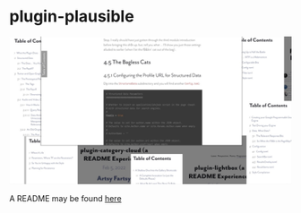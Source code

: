 # plugin-plausible

![Collage](https://raw.githubusercontent.com/moonbuck/plugin-table-of-contents/main/images/collage.jpeg)

A README may be found [here](https://moondeer.blog/2022/02/09/plugintableofcontents-a-readme.html)